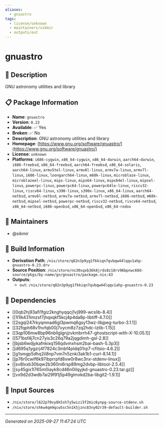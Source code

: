 ```yaml
---
aliases:
  - gnuastro
tags:
  - license/unknown
  - maintainers/sikmir
  - outputs/out
---
```


# gnuastro

## 📝 Description

GNU astronomy utilities and library

## 📋 Package Information

- **Name**: `gnuastro`
- **Version**: `0.23`
- **Available**: ✅ Yes
- **Broken**: ✅ No
- **Description**: GNU astronomy utilities and library
- **Homepage**: [https://www.gnu.org/software/gnuastro/](https://www.gnu.org/software/gnuastro/)
- **License**: `unknown`
- **Platforms**: `i686-cygwin`, `x86_64-cygwin`, `x86_64-darwin`, `aarch64-darwin`, `i686-freebsd`, `x86_64-freebsd`, `aarch64-freebsd`, `x86_64-solaris`, `aarch64-linux`, `armv5tel-linux`, `armv6l-linux`, `armv7a-linux`, `armv7l-linux`, `i686-linux`, `loongarch64-linux`, `m68k-linux`, `microblaze-linux`, `microblazeel-linux`, `mips-linux`, `mips64-linux`, `mips64el-linux`, `mipsel-linux`, `powerpc-linux`, `powerpc64-linux`, `powerpc64le-linux`, `riscv32-linux`, `riscv64-linux`, `s390-linux`, `s390x-linux`, `x86_64-linux`, `aarch64-netbsd`, `armv6l-netbsd`, `armv7a-netbsd`, `armv7l-netbsd`, `i686-netbsd`, `m68k-netbsd`, `mipsel-netbsd`, `powerpc-netbsd`, `riscv32-netbsd`, `riscv64-netbsd`, `x86_64-netbsd`, `i686-openbsd`, `x86_64-openbsd`, `x86_64-redox`
## 👥 Maintainers

- @sikmir


## 🔧 Build Information

- **Derivation Path**: `/nix/store/q82n3p9yg1fkkiqn7qvbqw44lqqv1ahp-gnuastro-0.23.drv`
- **Source Position**: `/nix/store/ns30sqxb36k8jrds8z18rv96bpnwc60d-source/pkgs/by-name/gn/gnuastro/package.nix:43`
- **Outputs**:
  - `out`:  `/nix/store/q82n3p9yg1fkkiqn7qvbqw44lqqv1ahp-gnuastro-0.23`

## 🔗 Dependencies

- [[0qb2hj93afi1fgiz2knghyqqcj1vj999-wcslib-8.4]]
- [[1l1lk431imzsf7jhqxqkf5kcj4p4da8p-libtiff-4.7.0]]
- [[2sgql247rkyqmnad6gl3pwmq6gsy13wz-libjpeg-turbo-3.1.1]]
- [[32fqph68v1hvfqb00j7vycm8z7zq2hdc-lzlib-1.15]]
- [[3qp106mw8bp96nbllglgnjzvkmbrrh47-ghostscript-with-X-10.05.1]]
- [[571bsf4j7cn27yis3c26q79a2jqgdimh-gsl-2.8]]
- [[bjsb6wdjykafnkixq156qdvmxhsm2bai-bash-5.3p3]]
- [[d695q1ygzrj4f7824c3mbf4pldq01rp7-cfitsio-4.6.2]]
- [[g1smgp5dhq2ii8np7vm7n5znki3ak1b1-curl-8.14.1]]
- [[p76r0cwlf6k97ibprrpfd8xw0r8wc3nx-stdenv-linux]]
- [[sv8lxxb30bqw2b360ni6rsp89mg2dvbp-libtool-2.5.4]]
- [[sy45gix1l765m0iayk8cd46n0ilqyjkd-gnuastro-0.23.tar.gz]]
- [[vx9d2d3wdb7ai29f91j5p49gimxkd2ba-libgit2-1.9.1]]

## 📁 Input Sources

- `/nix/store/l622p70vy8k5sh7y5wizi5f2mic6ynpg-source-stdenv.sh`
- `/nix/store/shkw4qm9qcw5sc5n1k5jznc83ny02r39-default-builder.sh`

---
*Generated on 2025-09-27 11:47:24 UTC*
